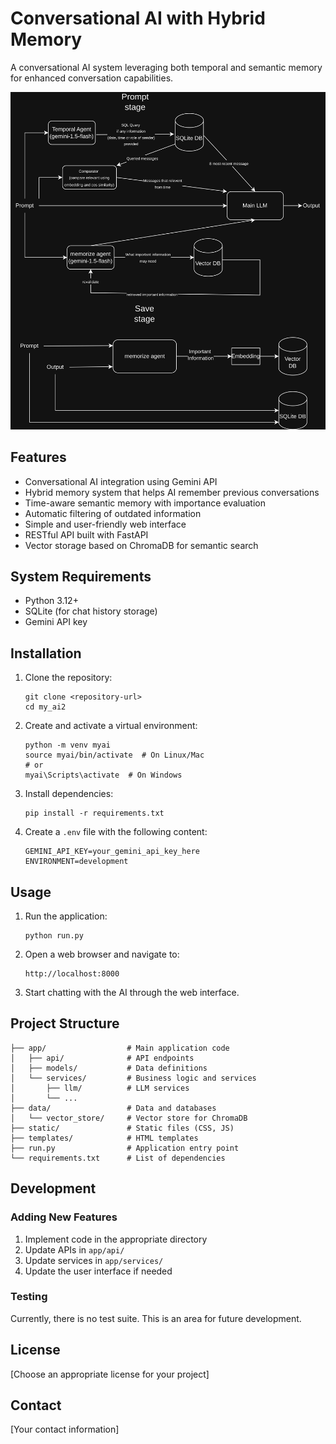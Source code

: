 # Conversational AI with Hybrid Memory

A conversational AI system leveraging both temporal and semantic memory for enhanced conversation capabilities.

![Model diagram](Model_diagram.png)

## Features

- Conversational AI integration using Gemini API
- Hybrid memory system that helps AI remember previous conversations
- Time-aware semantic memory with importance evaluation
- Automatic filtering of outdated information
- Simple and user-friendly web interface
- RESTful API built with FastAPI
- Vector storage based on ChromaDB for semantic search

## System Requirements

- Python 3.12+
- SQLite (for chat history storage)
- Gemini API key

## Installation

1. Clone the repository:
   ```
   git clone <repository-url>
   cd my_ai2
   ```

2. Create and activate a virtual environment:
   ```
   python -m venv myai
   source myai/bin/activate  # On Linux/Mac
   # or
   myai\Scripts\activate  # On Windows
   ```

3. Install dependencies:
   ```
   pip install -r requirements.txt
   ```

4. Create a `.env` file with the following content:
   ```
   GEMINI_API_KEY=your_gemini_api_key_here
   ENVIRONMENT=development
   ```

## Usage

1. Run the application:
   ```
   python run.py
   ```

2. Open a web browser and navigate to:
   ```
   http://localhost:8000
   ```

3. Start chatting with the AI through the web interface.

## Project Structure

```
├── app/                  # Main application code
│   ├── api/              # API endpoints
│   ├── models/           # Data definitions
│   └── services/         # Business logic and services
│       ├── llm/          # LLM services
│       └── ...
├── data/                 # Data and databases
│   └── vector_store/     # Vector store for ChromaDB
├── static/               # Static files (CSS, JS)
├── templates/            # HTML templates
├── run.py                # Application entry point
└── requirements.txt      # List of dependencies
```

## Development

### Adding New Features

1. Implement code in the appropriate directory
2. Update APIs in `app/api/`
3. Update services in `app/services/`
4. Update the user interface if needed

### Testing

Currently, there is no test suite. This is an area for future development.

## License

[Choose an appropriate license for your project]

## Contact

[Your contact information]